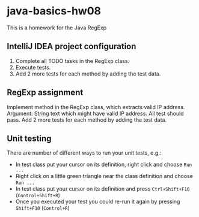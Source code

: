 # java-basics-hw08

This is a homework for the Java RegExp

## IntelliJ IDEA project configuration
1. Complete all TODO tasks in the RegExp class.
2. Execute tests.
3. Add 2 more tests for each method by adding the test data.

## RegExp assignment

Implement method in the RegExp class, which extracts valid IP address.
Argument: String text which might have valid IP address.
All test should pass.
Add 2 more tests for each method by adding the test data.

## Unit testing
There are number of different ways to run your unit tests, e.g.:
* In test class put your cursor on its definition, right click and choose `Run ...`
* Right click on a little green triangle near the class definition and choose `Run ...`
* In test class put your cursor on its definition and press `Ctrl+Shift+F10` (`Control+Shift+R`)
* Once you executed your test you could re-run it again by pressing `Shift+F10` (`Control+R`)